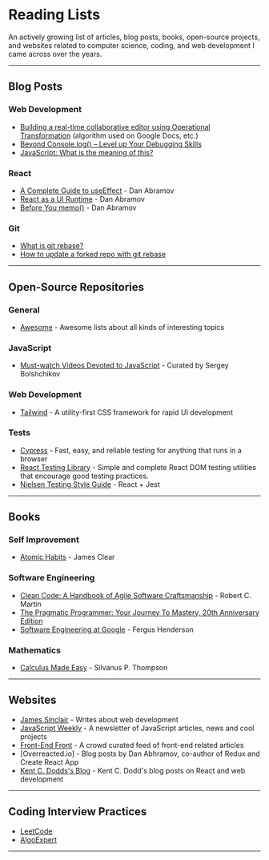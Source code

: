 # Reading Lists

An actively growing list of articles, blog posts, books, open-source projects, and websites related to computer science, coding, and web development I came across over the years.

---

## Blog Posts

### Web Development

- [Building a real-time collaborative editor using Operational Transformation](https://link.medium.com/Cx8SZnK2Peb) (algorithm used on Google Docs, etc.)
- [Beyond Console.log() – Level up Your Debugging Skills](https://www.sitepoint.com/beyond-console-log-level-up-your-debugging-skills/)
- [JavaScript: What is the meaning of this?](https://web.dev/javascript-this/)

### React

- [A Complete Guide to useEffect](https://overreacted.io/a-complete-guide-to-useeffect/) - Dan Abramov
- [React as a UI Runtime](https://overreacted.io/react-as-a-ui-runtime/) - Dan Abramov
- [Before You memo()](https://overreacted.io/before-you-memo/) - Dan Abramov

### Git

- [What is git rebase?](https://www.atlassian.com/git/tutorials/rewriting-history/git-rebase)
- [How to update a forked repo with git rebase](https://medium.com/@topspinj/how-to-git-rebase-into-a-forked-repo-c9f05e821c8a)

---

## Open-Source Repositories

### General

- [Awesome](https://github.com/sindresorhus/awesome) - Awesome lists about all kinds of interesting topics

### JavaScript

- [Must-watch Videos Devoted to JavaScript](https://github.com/bolshchikov/js-must-watch) - Curated by Sergey Bolshchikov

### Web Development

- [Tailwind](https://github.com/tailwindlabs/tailwindcss) - A utility-first CSS framework for rapid UI development
### Tests

- [Cypress](https://github.com/cypress-io/cypress) - Fast, easy, and reliable testing for anything that runs in a browser
- [React Testing Library](https://github.com/testing-library/react-testing-library) - Simple and complete React DOM testing utilities that encourage good testing practices.
- [Nielsen Testing Style Guide](https://github.com/nielsen-oss/docs/tree/master/javascript/testing) - React + Jest

---
## Books

### Self Improvement

- [Atomic Habits](https://www.amazon.com/gp/product/0735211299/) - James Clear

### Software Engineering

- [Clean Code: A Handbook of Agile Software Craftsmanship](https://www.amazon.com/Clean-Code-Handbook-Software-Craftsmanship/dp/0132350882) - Robert C. Martin
- [The Pragmatic Programmer: Your Journey To Mastery, 20th Anniversary Edition](https://www.amazon.com/Pragmatic-Programmer-journey-mastery-Anniversary/dp/0135957052)
- [Software Engineering at Google](https://arxiv.org/abs/1702.01715) - Fergus Henderson

### Mathematics

- [Calculus Made Easy](https://calculusmadeeasy.org) -  Silvanus P. Thompson

---

## Websites

- [James Sinclair](https://jrsinclair.com/) - Writes about web development
- [JavaScript Weekly](https://javascriptweekly.com/) - A newsletter of JavaScript articles, news and cool projects
- [Front-End Front](https://frontendfront.com/) - A crowd curated feed of front-end related articles
- [Overreacted.io] - Blog posts by Dan Abhramov, co-author of Redux and Create React App
- [Kent C. Dodds's Blog](https://kentcdodds.com/blog/) - Kent C. Dodd's blog posts on React and web development

---

## Coding Interview Practices

- [LeetCode](https://leetcode.com/)
- [AlgoExpert](https://www.algoexpert.io)

---

